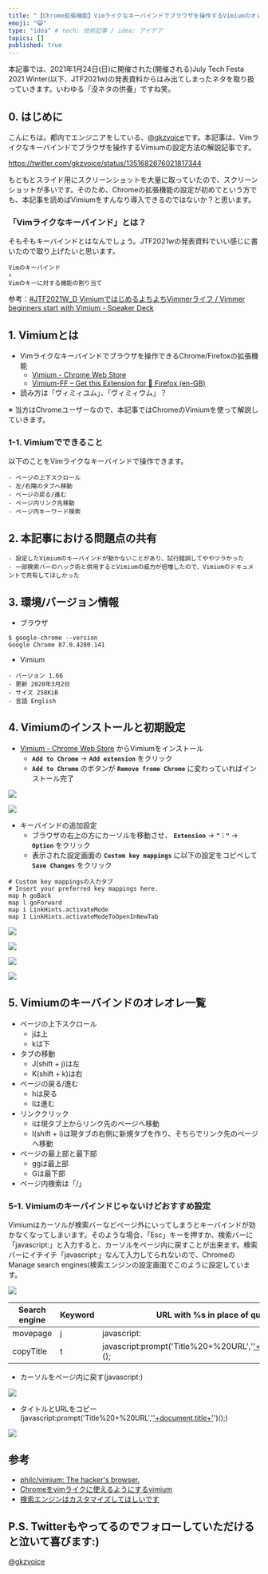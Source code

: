 ```yaml
---
title: "【Chrome拡張機能】Vimライクなキーバインドでブラウザを操作するVimiumのオレオレ設定方法をスクリーンショットで解説"
emoji: "😸"
type: "idea" # tech: 技術記事 / idea: アイデア
topics: []
published: true
---
```


本記事では、2021年1月24日(日)に開催された(開催される)July Tech Festa 2021 Winter(以下、JTF2021w)の発表資料からはみ出てしまったネタを取り扱っていきます。いわゆる「没ネタの供養」ですね笑。

## 0. はじめに
こんにちは。都内でエンジニアをしている、[@gkzvoice](https://twitter.com/gkzvoice)です。本記事は、Vimライクなキーバインドでブラウザを操作するVimiumの設定方法の解説記事です。

https://twitter.com/gkzvoice/status/1351682676021817344

もともとスライド用にスクリーンショットを大量に取っていたので、スクリーンショットが多いです。そのため、Chromeの拡張機能の設定が初めてという方でも、本記事を読めばVimiumをすんなり導入できるのではないか？と思います。

### 「Vimライクなキーバインド」とは？
そもそもキーバインドとはなんでしょう。JTF2021wの発表資料でいい感じに書いたので取り上げたいと思います。

```
Vimのキーバインド
↓
Vimのキーに対する機能の割り当て
```
参考：[#JTF2021W_D VimiumではじめるよちよちVimmerライフ / Vimmer beginners start with Vimium - Speaker Deck](https://speakerdeck.com/gkzz/vimmer-beginners-start-with-vimium)

## 1. Vimiumとは
- Vimライクなキーバインドでブラウザを操作できるChrome/Firefoxの拡張機能
  - [Vimium - Chrome Web Store](https://chrome.google.com/webstore/detail/vimium/dbepggeogbaibhgnhhndojpepiihcmeb)
  - [Vimium-FF – Get this Extension for 🦊 Firefox (en-GB)](https://addons.mozilla.org/en-GB/firefox/addon/vimium-ff/)
- 読み方は「ヴィミィユム」、「ヴィミィウム」？

※ 当方はChromeユーザーなので、本記事ではChromeのVimiumを使って解説していきます。

### 1-1. Vimiumでできること
以下のことをVimライクなキーバインドで操作できます。
```
- ページの上下スクロール
- 左/右隣のタブへ移動
- ページの戻る/進む
- ページ内リンク先移動
- ページ内キーワード検索
```

## 2. 本記事における問題点の共有
```
- 設定したVimiumのキーバインドが動かないことがあり、試行錯誤してややツラかった
- 一部検索バーのハック術と併用するとVimiumの威力が倍増したので、Vimiumのドキュメントで共有してほしかった
```

## 3. 環境/バージョン情報

- ブラウザ
```
$ google-chrome --version
Google Chrome 87.0.4280.141
```
- Vimium
```
- バージョン 1.66
- 更新 2020年3月2日
- サイズ 258KiB
- 言語 English
```

## 4. Vimiumのインストールと初期設定

- [Vimium - Chrome Web Store](https://chrome.google.com/webstore/detail/vimium/dbepggeogbaibhgnhhndojpepiihcmeb) からVimiumをインストール
  - **`Add to Chrome`** → **`Add extension`** をクリック
  - **`Add to Chrome`** のボタンが **`Remove frome Chrome`** に変わっていればインストール完了
  
![](https://storage.googleapis.com/zenn-user-upload/5m2e1tyf9spfmv0539wqzoi5limd)


![](https://storage.googleapis.com/zenn-user-upload/538cqkm2tsd52g8hdf8lxjtfdgcb)

- キーバインドの追加設定
  - ブラウザの右上の方にカーソルを移動させ、 **`Extension`** → **`"︙"`** → **`Option`** をクリック
  - 表示された設定画面の **`Custom key mappings`** に以下の設定をコピペして **`Save Changes`** をクリック

```
# Custom key mappingsの入力タブ
# Insert your preferred key mappings here.
map h goBack
map l goForward
map i LinkHints.activateMode
map I LinkHints.activateModeToOpenInNewTab
```

![](https://storage.googleapis.com/zenn-user-upload/h4iixx4s8ur9zxnuqq8fxbogdhzw)

![](https://storage.googleapis.com/zenn-user-upload/gwv46ztsk33s2koxruod62153iv0)

![](https://storage.googleapis.com/zenn-user-upload/zuvkotk8lx38c9zdwp9knvi5cweb)

![](https://storage.googleapis.com/zenn-user-upload/v8ffir25v1qlu0mbjglf0b7jb75r)


## 5. Vimiumのキーバインドのオレオレ一覧

- ページの上下スクロール
  - jは上
  - kは下
- タブの移動
  - J(shift + j)は左
  - K(shift + k)は右
- ページの戻る/進む
  - hは戻る
  - lは進む
- リンククリック
  - iは現タブ上からリンク先のページへ移動
  - I(shift + i)は現タブの右側に新規タブを作り、そちらでリンク先のページへ移動
- ページの最上部と最下部
  - ggは最上部
  - Gは最下部
- ページ内検索は「/」

### 5-1. Vimiumのキーバインドじゃないけどおすすめ設定
Vimiumはカーソルが検索バーなどページ外にいってしまうとキーバインドが効かなくなってしまいます。そのような場合、「Esc」キーを押すか、検索バーに「javascript:」と入力すると、カーソルをページ内に戻すことが出来ます。検索バーにイチイチ「javascript:」なんて入力してられないので、ChromeのManage search engines(検索エンジンの設定画面でこのように設定しています。

![](https://storage.googleapis.com/zenn-user-upload/xfmbifimv8c37rwqyxpua65igsgc)

|Search engine|Keyword|URL with %s in place of query|
|-------------|-------|-----------------------------|
|movepage     |j      |javascript:                  |
|copyTitle    |t      |javascript:prompt('Title%20+%20URL','['+document.title+']('+location.href+')')();|


- カーソルをページ内に戻す(javascript:)

![](https://storage.googleapis.com/zenn-user-upload/ev4ajgyyj3ryre2peayez3gm006p)

- タイトルとURLをコピー(javascript:prompt('Title%20+%20URL','['+document.title+']('+location.href+')')();)

![](https://storage.googleapis.com/zenn-user-upload/5jppi4il1vjhngmq63r5j4ms0xmj)


## 参考

- [philc/vimium: The hacker's browser.](https://github.com/philc/vimium)
- [Chromeをvimライクに使えるようにするvimium](https://qiita.com/satoshi03/items/9fdfcd0e46e095ec68c1)
- [検索エンジンはカスタマイズしてほしいです](https://zenn.dev/eetann/articles/2020-12-09-custom-search-engine)

## P.S. Twitterもやってるのでフォローしていただけると泣いて喜びます:)

[@gkzvoice](https://twitter.com/gkzvoice)